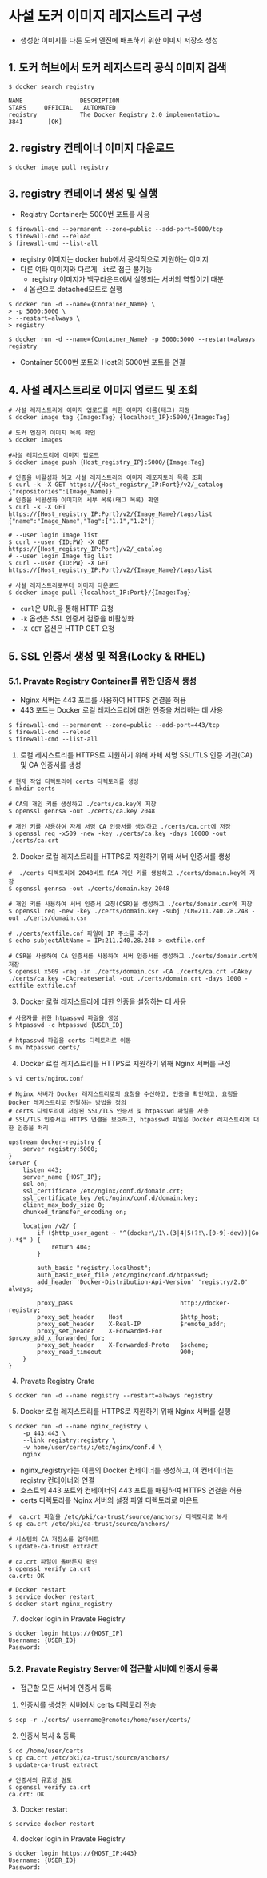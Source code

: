 # 사설 도커 이미지 레지스트리 구성
- 생성한 이미지를 다른 도커 엔진에 배포하기 위한 이미지 저장소 생성

## 1. 도커 허브에서 도커 레지스트리 공식 이미지 검색

```shell
$ docker search registry

NAME                DESCRIPTION                                      STARS     OFFICIAL   AUTOMATED
registry            The Docker Registry 2.0 implementation…           3841       [OK]   
```

## 2. registry 컨테이너 이미지 다운로드

```shell
$ docker image pull registry
```

## 3. registry 컨테이너 생성 및 실행 
- Registry Container는 5000번 포트를 사용
```shell
$ firewall-cmd --permanent --zone=public --add-port=5000/tcp
$ firewall-cmd --reload
$ firewall-cmd --list-all
```
- registry 이미지는 docker hub에서 공식적으로 지원하는 이미지
- 다른 여타 이미지와 다르게 `-it`로 접근 불가능
    - registry 이미지가 백구라운드에서 실행되는 서버의 역할이기 때분
- `-d` 옵션으로 detached모드로 실행

```shell
$ docker run -d --name={Container_Name} \
> -p 5000:5000 \
> --restart=always \
> registry

$ docker run -d --name={Container_Name} -p 5000:5000 --restart=always registry
```
 - Container 5000번 포트와 Host의 5000번 포트를 연결

## 4. 사설 레지스트리로 이미지 업로드 및 조회
```shell
# 사설 레지스트리에 이미지 업로드를 위한 이미지 이름(태그) 지정
$ docker image tag {Image:Tag} {localhost_IP}:5000/{Image:Tag}

# 도커 엔진의 이미지 목록 확인
$ docker images

#사설 레지스트리에 이미지 업로드
$ docker image push {Host_registry_IP}:5000/{Image:Tag}

# 인증을 비활성화 하고 사설 레지스트리의 이미지 레포지토리 목록 조회
$ curl -k -X GET https://{Host_registry_IP:Port}/v2/_catalog
{"repositories":[Image_Name]}
# 인증을 비활성화 이미지의 세부 목록(태그 목록) 확인
$ curl -k -X GET https://{Host_registry_IP:Port}/v2/{Image_Name}/tags/list
{"name":"Image_Name","Tag":["1.1","1.2"]}

# --user login Image list
$ curl --user {ID:PW} -X GET https://{Host_registry_IP:Port}/v2/_catalog
# --user login Image tag list
$ curl --user {ID:PW} -X GET https://{Host_registry_IP:Port}/v2/{Image_Name}/tags/list

# 사설 레지스트리로부터 이미지 다운로드
$ docker image pull {localhost_IP:Port}/{Image:Tag}
```

- `curl`은 URL을 통해 HTTP 요청
- `-k` 옵션은 SSL 인증서 검증을 비활성화
- `-X GET` 옵션은 HTTP GET 요청


## 5. SSL 인증서 생성 및 적용(Locky & RHEL)
### 5.1. Pravate Registry Container를 위한 인증서 생성
- Nginx 서버는 443 포트를 사용하여 HTTPS 연결을 허용
- 443 포트는 Docker 로컬 레지스트리에 대한 인증을 처리하는 데 사용
```shell
$ firewall-cmd --permanent --zone=public --add-port=443/tcp
$ firewall-cmd --reload
$ firewall-cmd --list-all
```

1. 로컬 레지스트리를 HTTPS로 지원하기 위해 자체 서명 SSL/TLS 인증 기관(CA) 및 CA 인증서를 생성
```shell
# 현재 작업 디렉토리에 certs 디렉토리를 생성
$ mkdir certs

# CA의 개인 키를 생성하고 ./certs/ca.key에 저장
$ openssl genrsa -out ./certs/ca.key 2048

# 개인 키를 사용하여 자체 서명 CA 인증서를 생성하고 ./certs/ca.crt에 저장
$ openssl req -x509 -new -key ./certs/ca.key -days 10000 -out ./certs/ca.crt
```

2.  Docker 로컬 레지스트리를 HTTPS로 지원하기 위해 서버 인증서를 생성
```shell
#  ./certs 디렉토리에 2048비트 RSA 개인 키를 생성하고 ./certs/domain.key에 저장
$ openssl genrsa -out ./certs/domain.key 2048

# 개인 키를 사용하여 서버 인증서 요청(CSR)을 생성하고 ./certs/domain.csr에 저장
$ openssl req -new -key ./certs/domain.key -subj /CN=211.240.28.248 -out ./certs/domain.csr

# ./certs/extfile.cnf 파일에 IP 주소를 추가
$ echo subjectAltName = IP:211.240.28.248 > extfile.cnf

# CSR을 사용하여 CA 인증서를 사용하여 서버 인증서를 생성하고 ./certs/domain.crt에 저장
$ openssl x509 -req -in ./certs/domain.csr -CA ./certs/ca.crt -CAkey ./certs/ca.key -CAcreateserial -out ./certs/domain.crt -days 1000 -extfile extfile.cnf
```

3. Docker 로컬 레지스트리에 대한 인증을 설정하는 데 사용 
```shell
# 사용자를 위한 htpasswd 파일을 생성
$ htpasswd -c htpasswd {USER_ID}

# htpasswd 파일을 certs 디렉토리로 이동
$ mv htpasswd certs/
```

4. Docker 로컬 레지스트리를 HTTPS로 지원하기 위해 Nginx 서버를 구성
```shell
$ vi certs/nginx.conf

# Nginx 서버가 Docker 레지스트리로의 요청을 수신하고, 인증을 확인하고, 요청을 Docker 레지스트리로 전달하는 방법을 정의
# certs 디렉토리에 저장된 SSL/TLS 인증서 및 htpasswd 파일을 사용
# SSL/TLS 인증서는 HTTPS 연결을 보호하고, htpasswd 파일은 Docker 레지스트리에 대한 인증을 처리

upstream docker-registry {
    server registry:5000;
}
server {
    listen 443;
    server_name {HOST_IP};
    ssl on;
    ssl_certificate /etc/nginx/conf.d/domain.crt;
    ssl_certificate_key /etc/nginx/conf.d/domain.key;
    client_max_body_size 0;
    chunked_transfer_encoding on;
    
    location /v2/ {
    	if ($http_user_agent ~ "^(docker\/1\.(3|4|5(?!\.[0-9]-dev))|Go ).*$" ) {
        	return 404;
        }
        
        auth_basic "registry.localhost";
        auth_basic_user_file /etc/nginx/conf.d/htpasswd;
        add_header 'Docker-Distribution-Api-Version' 'registry/2.0' always;
        
        proxy_pass								http://docker-registry;
        proxy_set_header	Host				$http_host;
        proxy_set_header	X-Real-IP			$remote_addr;
        proxy_set_header	X-Forwarded-For		$proxy_add_x_forwarded_for;
        proxy_set_header	X-Forwarded-Proto	$scheme;
        proxy_read_timeout						900;
    }
}
```

4. Pravate Registry Crate
```shell
$ docker run -d --name registry --restart=always registry
```

5. Docker 로컬 레지스트리를 HTTPS로 지원하기 위해 Nginx 서버를 실행
```shell
$ docker run -d --name nginx_registry \
    -p 443:443 \
    --link registry:registry \
    -v home/user/certs/:/etc/nginx/conf.d \
    nginx
```
-  nginx_registry라는 이름의 Docker 컨테이너를 생성하고, 이 컨테이너는 registry 컨테이너와 연결
- 호스트의 443 포트와 컨테이너의 443 포트를 매핑하여 HTTPS 연결을 허용
- certs 디렉토리를 Nginx 서버의 설정 파일 디렉토리로 마운트

```shell 
#  ca.crt 파일을 /etc/pki/ca-trust/source/anchors/ 디렉토리로 복사
$ cp ca.crt /etc/pki/ca-trust/source/anchors/

# 시스템의 CA 저장소를 업데이트
$ update-ca-trust extract

# ca.crt 파일이 올바른지 확인
$ openssl verify ca.crt
ca.crt: OK
 
# Docker restart
$ service docker restart
$ docker start nginx_registry
```

7. docker login in Pravate Registry
```shell
$ docker login https://{HOST_IP}
Username: {USER_ID}
Password: 
```


### 5.2. Pravate Registry Server에 접근할 서버에 인증서 등록
- 접근할 모든 서버에 인증서 등록

1. 인증서를 생성한 서버에서 certs 디렉토리 전송
```shell
$ scp -r ./certs/ username@remote:/home/user/certs/
```

2. 인증서 복사 & 등록
```shell
$ cd /home/user/certs
$ cp ca.crt /etc/pki/ca-trust/source/anchors/
$ update-ca-trust extract

# 인증서의 유효성 검토
$ openssl verify ca.crt
ca.crt: OK
```

3. Docker restart
```shell
$ service docker restart
```

4. docker login in Pravate Registry
```shell
$ docker login https://{HOST_IP:443}
Username: {USER_ID}
Password: 
```

